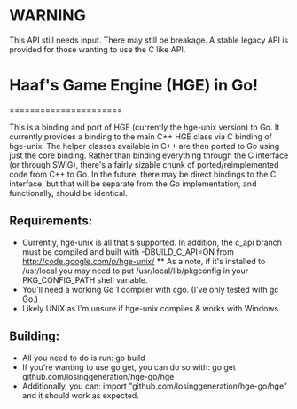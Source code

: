 # WARNING

This API still needs input. There may still be breakage. A stable legacy API is provided for those wanting to use the C like API.

# Haaf's Game Engine (HGE) in Go!

======================

This is a binding and port of HGE (currently the hge-unix version) to Go. It currently provides a binding to the main C++ HGE class via C binding of hge-unix. The helper classes available in C++ are then ported to Go using just the core binding. Rather than binding everything through the C interface (or through SWIG), there's a fairly sizable chunk of ported/reimplemented code from C++ to Go. In the future, there may be direct bindings to the C interface, but that will be separate from the Go implementation, and functionally, should be identical.

## Requirements:
* Currently, hge-unix is all that's supported. In addition, the c_api branch must be compiled and built with -DBUILD_C_API=ON from http://code.google.com/p/hge-unix/
** As a note, if it's installed to /usr/local you may need to put /usr/local/lib/pkgconfig in your PKG_CONFIG_PATH shell variable.
* You'll need a working Go 1 compiler with cgo. (I've only tested with gc Go.)
* Likely UNIX as I'm unsure if hge-unix compiles & works with Windows.

## Building:
* All you need to do is run: go build
* If you're wanting to use go get, you can do so with: go get github.com/losinggeneration/hge-go/hge
* Additionally, you can: import "github.com/losinggeneration/hge-go/hge" and it should work as expected.
